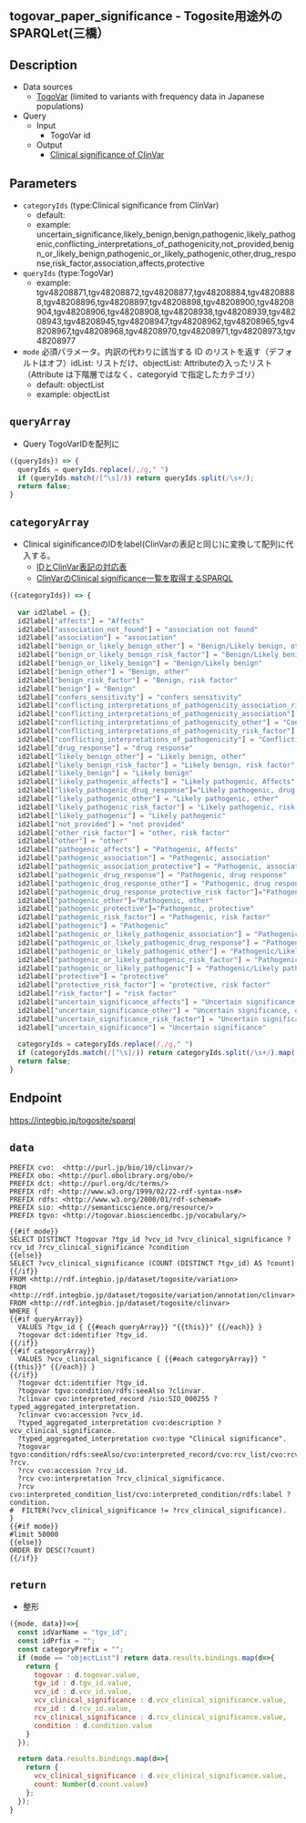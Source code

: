 ## togovar_paper_significance - Togosite用途外のSPARQLet(三橋）

## Description

- Data sources
    -  [TogoVar](https://togovar.biosciencedbc.jp/?) (limited to variants with frequency data in Japanese populations)
- Query
    - Input
        - TogoVar id
    - Output
        -   [Clinical significance of ClinVar](https://www.ncbi.nlm.nih.gov/clinvar/docs/clinsig/)

## Parameters

* `categoryIds` (type:Clinical significance from ClinVar)
  * default: 
  * example: uncertain_significance,likely_benign,benign,pathogenic,likely_pathogenic,conflicting_interpretations_of_pathogenicity,not_provided,benign_or_likely_benign,pathogenic_or_likely_pathogenic,other,drug_response,risk_factor,association,affects,protective
* `queryIds` (type:TogoVar)
  * example: tgv48208871,tgv48208872,tgv48208877,tgv48208884,tgv48208888,tgv48208896,tgv48208897,tgv48208898,tgv48208900,tgv48208904,tgv48208906,tgv48208908,tgv48208938,tgv48208939,tgv48208943,tgv48208945,tgv48208947,tgv48208962,tgv48208965,tgv48208967,tgv48208968,tgv48208970,tgv48208971,tgv48208973,tgv48208977
* `mode` 必須パラメータ。内訳の代わりに該当する ID のリストを返す（デフォルトはオフ）idList: リストだけ、objectList: Attributeの入ったリスト（Attribute は下階層ではなく、categoryid で指定したカテゴリ）
  * default: objectList
  * example: objectList

## `queryArray`
- Query TogoVarIDを配列に
```javascript
({queryIds}) => {
  queryIds = queryIds.replace(/,/g," ")
  if (queryIds.match(/[^\s]/)) return queryIds.split(/\s+/);
  return false;
}
```

## `categoryArray`
- Clinical siginificanceのIDをlabel(ClinVarの表記と同じ)に変換して配列に代入する。
  - [IDとClinVar表記の対応表](https://docs.google.com/spreadsheets/d/1qEy1uyS24AwlhfmNGdXWHLZv16ebvtCTa4W5dK28lwg/edit?usp=sharing)
  - [ClinVarのClinical significance一覧を取得するSPARQL](https://is.gd/01zgpr)
```javascript
({categoryIds}) => {
  
  var id2label = {};
  id2label["affects"] = "Affects"
  id2label["association_not_found"] = "association not found"
  id2label["association"] = "association"
  id2label["benign_or_likely_benign_other"] = "Benign/Likely benign, other"
  id2label["benign_or_likely_benign_risk_factor"] = "Benign/Likely benign, risk factor"
  id2label["benign_or_likely_benign"] = "Benign/Likely benign"
  id2label["benign_other"] = "Benign, other"
  id2label["benign_risk_factor"] = "Benign, risk factor"
  id2label["benign"] = "Benign"
  id2label["confers_sensitivity"] = "confers sensitivity"
  id2label["conflicting_interpretations_of_pathogenicity_association_risk_factor"] = "Conflicting interpretations of pathogenicity, association, risk factor"
  id2label["conflicting_interpretations_of_pathogenicity_association"] = "Conflicting interpretations of pathogenicity, association"
  id2label["conflicting_interpretations_of_pathogenicity_other"] = "Conflicting interpretations of pathogenicity, other"
  id2label["conflicting_interpretations_of_pathogenicity_risk_factor"] = "Conflicting interpretations of pathogenicity, risk factor"
  id2label["conflicting_interpretations_of_pathogenicity"] = "Conflicting interpretations of pathogenicity"
  id2label["drug_response"] = "drug response"
  id2label["likely_benign_other"] = "Likely benign, other"
  id2label["likely_benign_risk_factor"] = "Likely benign, risk factor"
  id2label["likely_benign"] = "Likely benign"
  id2label["likely_pathogenic_affects"] = "Likely pathogenic, Affects"
  id2label["likely_pathogenic_drug_response"]="Likely pathogenic, drug response"
  id2label["likely_pathogenic_other"] = "Likely pathogenic, other"
  id2label["likely_pathogenic_risk_factor"] = "Likely pathogenic, risk factor"
  id2label["likely_pathogenic"] = "Likely pathogenic"
  id2label["not_provided"] = "not provided"
  id2label["other_risk_factor"] = "other, risk factor"
  id2label["other"] = "other"
  id2label["pathogenic_affects"] = "Pathogenic, Affects"
  id2label["pathogenic_association"] = "Pathogenic, association"
  id2label["pathogenic_association_protective"] = "Pathogenic, association, protective"
  id2label["pathogenic_drug_response"] = "Pathogenic, drug response"
  id2label["pathogenic_drug_response_other"] = "Pathogenic, drug response, other"
  id2label["pathogenic_drug_response_protective_risk factor"]="Pathogenic, drug response, protective, risk factor"
  id2label["pathogenic_other"]="Pathogenic, other"
  id2label["pathogenic_protective"]="Pathogenic, protective"
  id2label["pathogenic_risk_factor"] = "Pathogenic, risk factor"
  id2label["pathogenic"] = "Pathogenic"
  id2label["pathogenic_or_likely_pathogenic_association"] = "Pathogenic/Likely pathogenic, association"
  id2label["pathogenic_or_likely_pathogenic_drug_response"] = "Pathogenic/Likely pathogenic, drug response"
  id2label["pathogenic_or_likely_pathogenic_other"] = "Pathogenic/Likely pathogenic, other"
  id2label["pathogenic_or_likely_pathogenic_risk_factor"] = "Pathogenic/Likely pathogenic, risk factor"
  id2label["pathogenic_or_likely_pathogenic"] = "Pathogenic/Likely pathogenic"
  id2label["protective"] = "protective"
  id2label["protective_risk_factor"] = "protective, risk factor"
  id2label["risk_factor"] = "risk factor"
  id2label["uncertain_significance_affects"] = "Uncertain significance, Affects"
  id2label["uncertain_significance_other"] = "Uncertain significance, other"
  id2label["uncertain_significance_risk_factor"] = "Uncertain significance, risk factor"
  id2label["uncertain_significance"] = "Uncertain significance"
  
  categoryIds = categoryIds.replace(/,/g," ")
  if (categoryIds.match(/[^\s]/)) return categoryIds.split(/\s+/).map( categoryId => id2label[categoryId]　);
  return false;
}
```

## Endpoint

https://integbio.jp/togosite/sparql

## `data`
```sparql
PREFIX cvo:  <http://purl.jp/bio/10/clinvar/>
PREFIX obo: <http://purl.obolibrary.org/obo/>
PREFIX dct: <http://purl.org/dc/terms/>
PREFIX rdf: <http://www.w3.org/1999/02/22-rdf-syntax-ns#>
PREFIX rdfs: <http://www.w3.org/2000/01/rdf-schema#>
PREFIX sio: <http://semanticscience.org/resource/>
PREFIX tgvo: <http://togovar.biosciencedbc.jp/vocabulary/>

{{#if mode}}
SELECT DISTINCT ?togovar ?tgv_id ?vcv_id ?vcv_clinical_significance ?rcv_id ?rcv_clinical_significance ?condition
{{else}}
SELECT ?vcv_clinical_significance (COUNT (DISTINCT ?tgv_id) AS ?count) 
{{/if}}
FROM <http://rdf.integbio.jp/dataset/togosite/variation>
FROM <http://rdf.integbio.jp/dataset/togosite/variation/annotation/clinvar>
FROM <http://rdf.integbio.jp/dataset/togosite/clinvar>
WHERE {  
{{#if queryArray}}
  VALUES ?tgv_id { {{#each queryArray}} "{{this}}" {{/each}} }
  ?togovar dct:identifier ?tgv_id.
{{/if}}
{{#if categoryArray}}
  VALUES ?vcv_clinical_significance { {{#each categoryArray}} "{{this}}" {{/each}} }    
{{/if}}
  ?togovar dct:identifier ?tgv_id.
  ?togovar tgvo:condition/rdfs:seeAlso ?clinvar.
  ?clinvar cvo:interpreted_record /sio:SIO_000255 ?typed_aggregated_interpretation.
  ?clinvar cvo:accession ?vcv_id.
  ?typed_aggregated_interpretation cvo:description ?vcv_clinical_significance.
  ?typed_aggregated_interpretation cvo:type "Clinical significance".  
  ?togovar tgvo:condition/rdfs:seeAlso/cvo:interpreted_record/cvo:rcv_list/cvo:rcv_accession ?rcv.
  ?rcv cvo:accession ?rcv_id.
  ?rcv cvo:interpretation ?rcv_clinical_significance. 
  ?rcv cvo:interpreted_condition_list/cvo:interpreted_condition/rdfs:label ?condition.
#  FILTER(?vcv_clinical_significance != ?rcv_clinical_significance).
}
{{#if mode}}  
#limit 50000 
{{else}}
ORDER BY DESC(?count)
{{/if}}
```

## `return`
- 整形
```javascript
({mode, data})=>{
  const idVarName = "tgv_id";
  const idPrfix = "";
  const categoryPrefix = "";
  if (mode == "objectList") return data.results.bindings.map(d=>{
    return {
      togovar : d.togovar.value,
      tgv_id : d.tgv_id.value,
      vcv_id : d.vcv_id.value,
      vcv_clinical_significance : d.vcv_clinical_significance.value,
      rcv_id : d.rcv_id.value,
      rcv_clinical_significance : d.rcv_clinical_significance.value,
      condition : d.condition.value
    }
  });

  return data.results.bindings.map(d=>{ 
    return {
      vcv_clinical_significance : d.vcv_clinical_significance.value,
      count: Number(d.count.value)
    };
  });	
}
```

